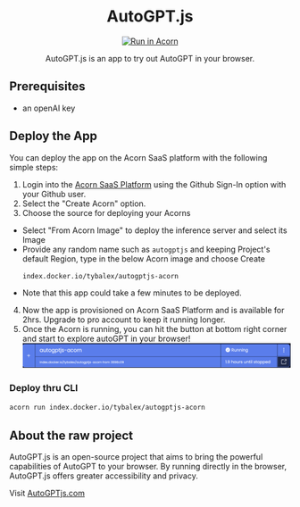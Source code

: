 
<div align="center">

# AutoGPT.js

[![Run in Acorn](https://beta.acorn.io/v1-ui/run/badge?image=index.docker.io+tybalex+autogptjs-acorn&ref=tybalex)](https://beta.acorn.io/run/index.docker.io/tybalex/autogptjs-acorn?ref=tybalex)

AutoGPT.js is an app to try out AutoGPT in your browser.

</div>

## Prerequisites

* an openAI key

## Deploy the App

You can deploy the app on the Acorn SaaS platform with the following simple steps:

1. Login into the [Acorn SaaS Platform](https://beta.acorn.io/) using the Github Sign-In option with your Github user.
2. Select the "Create Acorn" option.
3. Choose the source for deploying your Acorns
  * Select "From Acorn Image" to deploy the inference server and select its Image
  * Provide any random name such as `autogptjs` and keeping Project's default Region, type in the below Acorn image and choose Create 
    ```bash
    index.docker.io/tybalex/autogptjs-acorn
    ```
  * Note that this app could take a few minutes to be deployed.
4. Now the app is provisioned on Acorn SaaS Platform and is available for 2hrs. Upgrade to pro account to keep it running longer.
5. Once the Acorn is running, you can hit the button at bottom right corner and start to explore autoGPT in your browser! 
![link](usage.png)

### Deploy thru CLI

```bash
acorn run index.docker.io/tybalex/autogptjs-acorn
```


## About the raw project
AutoGPT.js is an open-source project that aims to bring the powerful capabilities of AutoGPT to your browser. By running directly in the browser, AutoGPT.js offers greater accessibility and privacy.

Visit [AutoGPTjs.com](https://autogptjs.com)
